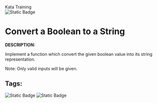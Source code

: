 Kata Training <br>
![Static Badge](https://img.shields.io/badge/8kyu%20-%20black?style=flat&logo=codewars&labelColor=B1361E&color=black)

# Convert a Boolean to a String

**DESCRIPTION:**

Implement a function which convert the given boolean value into its string representation.

Note: Only valid inputs will be given.

## Tags:

![Static Badge](https://img.shields.io/badge/fundamentals%20-%20purple?style=plastic) ![Static Badge](https://img.shields.io/badge/strings%20-%20blue?style=plastic)